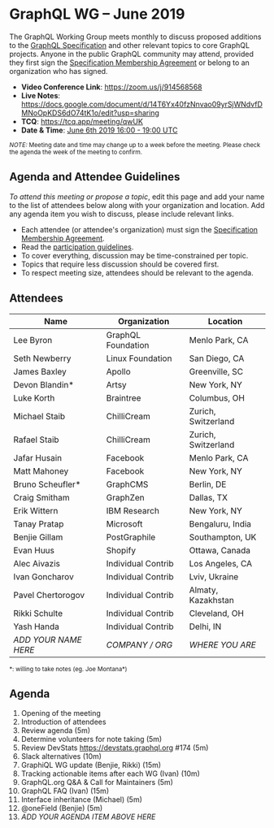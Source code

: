 # GraphQL WG – June 2019

The GraphQL Working Group meets monthly to discuss proposed additions to the
[GraphQL Specification](https://github.com/graphql/graphql-spec) and other
relevant topics to core GraphQL projects. Anyone in the public GraphQL
community may attend, provided they first sign the [Specification Membership Agreement](https://github.com/graphql/foundation) or belong to an organization who has signed.

- **Video Conference Link**: https://zoom.us/j/914568568
- **Live Notes**: https://docs.google.com/document/d/14T6Yx40fzNnvao09yrSjWNdvfDMNoOpKDS6dO74tK1o/edit?usp=sharing
- **TCQ**: https://tcq.app/meeting/qwUK
- **Date & Time**: [June 6th 2019 16:00 - 19:00 UTC](https://www.timeanddate.com/worldclock/meetingdetails.html?year=2019&month=6&day=6&hour=16&min=0&sec=0&p1=224&p2=179&p3=136&p4=37&p5=239&p6=101&p7=152)

<small>*NOTE:* Meeting date and time may change up to a week before the meeting.
Please check the agenda the week of the meeting to confirm.</small>


## Agenda and Attendee Guidelines

*To attend this meeting or propose a topic*, edit this page and add your name
to the list of attendees below along with your organization and location. Add any agenda item you wish to discuss, please include relevant links.

- Each attendee (or attendee's organization) must sign the [Specification Membership Agreement](https://github.com/graphql/foundation).
- Read the [participation guidelines](../README.md#participation-guidelines).
- To cover everything, discussion may be time-constrained per topic.
- Topics that require less discussion should be covered first.
- To respect meeting size, attendees should be relevant to the agenda.


## Attendees

Name                 | Organization       | Location
-------------------- | ------------------ | ----------------------
Lee Byron            | GraphQL Foundation | Menlo Park, CA
Seth Newberry        | Linux Foundation   | San Diego, CA
James Baxley         | Apollo             | Greenville, SC
Devon Blandin\*      | Artsy              | New York, NY
Luke Korth           | Braintree          | Columbus, OH
Michael Staib        | ChilliCream        | Zurich, Switzerland
Rafael Staib         | ChilliCream        | Zurich, Switzerland
Jafar Husain         | Facebook           | Menlo Park, CA
Matt Mahoney         | Facebook           | New York, NY
Bruno Scheufler\*    | GraphCMS           | Berlin, DE
Craig Smitham        | GraphZen           | Dallas, TX
Erik Wittern         | IBM Research       | New York, NY
Tanay Pratap         | Microsoft          | Bengaluru, India
Benjie Gillam        | PostGraphile       | Southampton, UK
Evan Huus            | Shopify            | Ottawa, Canada
Alec Aivazis         | Individual Contrib | Los Angeles, CA
Ivan Goncharov       | Individual Contrib | Lviv, Ukraine
Pavel Chertorogov    | Individual Contrib | Almaty, Kazakhstan
Rikki Schulte        | Individual Contrib | Cleveland, OH
Yash Handa           | Individual Contrib | Delhi, IN
*ADD YOUR NAME HERE* | *COMPANY / ORG*    | *WHERE YOU ARE*

<small>\*: willing to take notes (eg. Joe Montana\*)</small>


## Agenda

1. Opening of the meeting
1. Introduction of attendees
1. Review agenda (5m)
1. Determine volunteers for note taking (5m)
1. Review DevStats https://devstats.graphql.org #174 (5m)
1. Slack alternatives (10m)
1. GraphiQL WG update (Benjie, Rikki) (15m)
1. Tracking actionable items after each WG (Ivan) (10m)
1. GraphQL.org Q&A & Call for Maintainers (5m)
1. GraphQL FAQ (Ivan) (15m)
1. Interface inheritance (Michael) (5m)
1. @oneField (Benjie) (5m)
1. *ADD YOUR AGENDA ITEM ABOVE HERE*